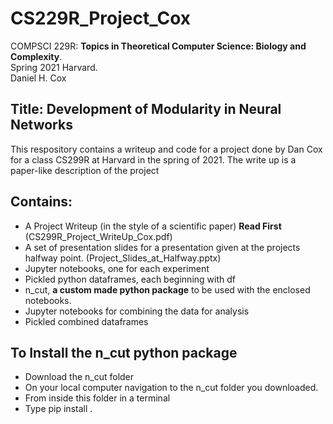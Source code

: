 # CS229R_Project_Cox

COMPSCI 229R: **Topics in Theoretical Computer Science: Biology and Complexity**.  
Spring 2021 Harvard.   
Daniel H. Cox

## Title: Development of Modularity in Neural Networks

This respository contains a writeup and code for a project done by Dan Cox for a class CS299R at Harvard in the spring of 2021. The write up is a paper-like description of the project

## Contains:

* A Project Writeup (in the style of a scientific paper) **Read First** (CS299R_Project_WriteUp_Cox.pdf)
* A set of presentation slides for a presentation given at the projects halfway point. (Project_Slides_at_Halfway.pptx)
* Jupyter notebooks, one for each experiment
* Pickled python dataframes, each beginning with df
* n_cut, **a custom made python package** to be used with the enclosed notebooks.
* Jupyter notebooks for combining the data for analysis
* Pickled combined dataframes


## To Install the n_cut python package 

* Download the n_cut folder
* On your local computer navigation to the n_cut folder you downloaded. 
* From inside this folder in a terminal
* Type pip install .
